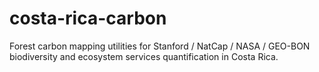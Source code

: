 # costa-rica-carbon
Forest carbon mapping utilities for Stanford / NatCap / NASA / GEO-BON biodiversity and ecosystem services quantification in Costa Rica.

